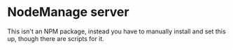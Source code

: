 # NodeManage server

This isn't an NPM package, instead you have to manually install and set this up, though there are scripts for it.
